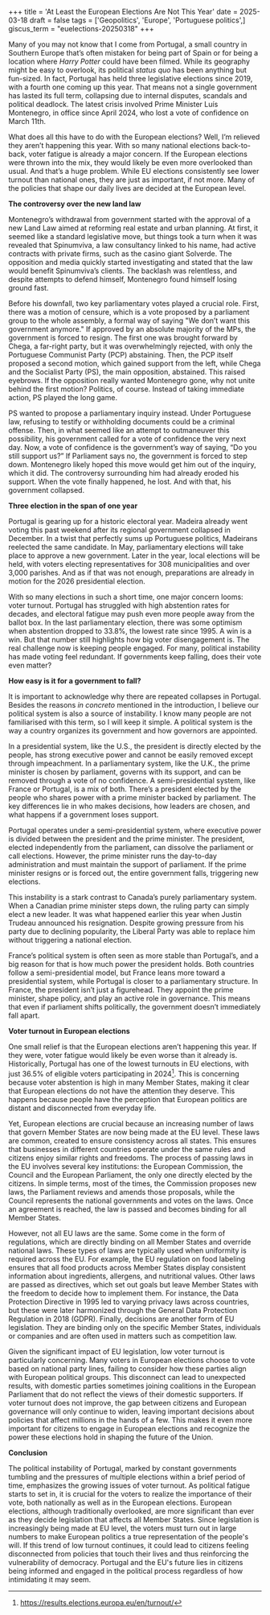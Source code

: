 +++
title = 'At Least the European Elections Are Not This Year'
date = 2025-03-18
draft = false
tags = ['Geopolitics', 'Europe', 'Portuguese politics',]
giscus_term = "euelections-20250318"
+++

Many of you may not know that I come from Portugal, a small country in Southern Europe that’s often mistaken for being part of Spain or for being a location where *Harry Potter* could have been filmed. While its geography might be easy to overlook, its political *status quo* has been anything but fun-sized. In fact, Portugal has held three legislative elections since 2019, with a fourth one coming up this year. That means not a single government has lasted its full term, collapsing due to internal disputes, scandals and political deadlock. The latest crisis involved Prime Minister Luís Montenegro, in office since April 2024, who lost  a vote of confidence on March 11th.

What does all this have to do with the European elections? Well, I’m relieved they aren’t happening this year. With so many national elections back-to-back, voter fatigue is already a major concern. If the European elections were thrown into the mix, they would likely be even more overlooked than usual. And that’s a huge problem. While EU elections consistently see lower turnout than national ones, they are just as important, if not more. Many of the policies that shape our daily lives are decided at the European level.

**The controversy over the new land law**

Montenegro’s withdrawal from government started with the approval of a new Land Law aimed at reforming real estate and urban planning. At first, it seemed like a standard legislative move, but things took a turn when it was revealed that Spinumviva, a law consultancy linked to his name, had active contracts with private firms, such as the casino giant Solverde. The opposition and media quickly started investigating and stated that the law would benefit Spinumviva’s clients. The backlash was relentless, and despite attempts to defend himself, Montenegro found himself losing ground fast.

Before his downfall, two key parliamentary votes played a crucial role. First, there was a motion of censure, which is a vote proposed by a parliament group to the whole assembly, a formal way of saying "We don’t want this government anymore." If approved by an absolute majority of the MPs, the government is forced to resign. The first one was brought forward by Chega, a far-right party, but it was overwhelmingly rejected, with only the Portuguese Communist Party (PCP) abstaining. Then, the PCP itself proposed a second motion, which gained support from the left, while Chega and the Socialist Party (PS), the main opposition, abstained. This raised eyebrows. If the opposition really wanted Montenegro gone, why not unite behind the first motion? Politics, of course. Instead of taking immediate action, PS played the long game. 

PS wanted to propose a parliamentary inquiry instead. Under Portuguese law, refusing to testify or withholding documents could be a criminal offense. Then, in what seemed like an attempt to outmaneuver this possibility, his government called for a vote of confidence the very next day. Now, a vote of confidence is the government’s way of saying, “Do you still support us?” If Parliament says no, the government is forced to step down. Montenegro likely hoped this move would get him out of the inquiry, which it did. The controversy surrounding him had already eroded his support. When the vote finally happened, he lost. And with that, his government collapsed.

**Three election in the span of one year**

Portugal is gearing up for a historic electoral year. Madeira already went voting this past weekend after its regional government collapsed in December. In a twist that perfectly sums up Portuguese politics, Madeirans reelected the same candidate. In May, parliamentary elections will take place to approve a new government. Later in the year, local elections will be held, with voters electing representatives for 308 municipalities and over 3,000 parishes. And as if that was not enough, preparations are already in motion for the 2026 presidential election.

With so many elections in such a short time, one major concern looms: voter turnout. Portugal has struggled with high abstention rates for decades, and electoral fatigue may push even more people away from the ballot box. In the last parliamentary election, there was some optimism when abstention dropped to 33.8%, the lowest rate since 1995\. A win is a win. But that number still highlights how big voter disengagement is. The real challenge now is keeping people engaged. For many, political instability has made voting feel redundant. If governments keep falling, does their vote even matter? 

**How easy is it for a government to fall?**

It is important to acknowledge why there are repeated collapses in Portugal. Besides the reasons *in concreto* mentioned in the introduction, I believe our political system is also a source of instability. I know many people are not familiarised with this term, so I will keep it simple. A political system is the way a country organizes its government and how governors are appointed. 

In a presidential system, like the U.S., the president is directly elected by the people, has strong executive power and cannot be easily removed except through impeachment. In a parliamentary system, like the U.K., the prime minister is chosen by parliament, governs with its support, and can be removed through a vote of no confidence. A semi-presidential system, like France or Portugal, is a mix of both. There’s a president elected by the people who shares power with a prime minister backed by parliament. The key differences lie in who makes decisions, how leaders are chosen, and what happens if a government loses support.

Portugal operates under a semi-presidential system, where executive power is divided between the president and the prime minister. The president, elected independently from the parliament, can dissolve the parliament or call elections. However, the prime minister runs the day-to-day administration and must maintain the support of parliament. If the prime minister resigns or is forced out, the entire government falls, triggering new elections.

This instability is a stark contrast to Canada’s purely parliamentary system. When a Canadian prime minister steps down, the ruling party can simply elect a new leader. It was what happened earlier this year when Justin Trudeau announced his resignation. Despite growing pressure from his party due to declining popularity, the Liberal Party was able to replace him without triggering a national election.

France’s political system is often seen as more stable than Portugal’s, and a big reason for that is how much power the president holds. Both countries follow a semi-presidential model, but France leans more toward a presidential system, while Portugal is closer to a parliamentary structure. In France, the president isn’t just a figurehead. They appoint the prime minister, shape policy, and play an active role in governance. This means that even if parliament shifts politically, the government doesn’t immediately fall apart.

**Voter turnout in European elections**

One small relief is that the European elections aren’t happening this year. If they were, voter fatigue would likely be even worse than it already is. Historically, Portugal has one of the lowest turnouts in EU elections, with just 36.5% of eligible voters participating in 2024[^1]. This is concerning because voter abstention is high in many Member States, making it clear that European elections do not have the attention they deserve. This happens because people have the perception that European politics are distant and disconnected from everyday life.

Yet, European elections are crucial because an increasing number of laws that govern Member States are now being made at the EU level. These laws are common, created to ensure consistency across all states. This ensures that businesses in different countries operate under the same rules and citizens enjoy similar rights and freedoms. The process of passing laws in the EU involves several key institutions: the European Commission, the Council and the European Parliament, the only one directly elected by the citizens. In simple terms, most of the times, the Commission proposes new laws, the Parliament reviews and amends those proposals, while the Council represents the national governments and votes on the laws. Once an agreement is reached, the law is passed and becomes binding for all Member States.

However, not all EU laws are the same. Some come in the form of regulations, which are directly binding on all Member States and override national laws. These types of laws are typically used when uniformity is required across the EU. For example, the EU regulation on food labeling ensures that all food products across Member States display consistent information about ingredients, allergens, and nutritional values. Other laws are passed as directives, which set out goals but leave Member States with the freedom to decide how to implement them. For instance, the Data Protection Directive in 1995 led to varying privacy laws across countries, but these were later harmonized through the General Data Protection Regulation in 2018 (GDPR). Finally, decisions are another form of EU legislation. They are binding only on the specific Member States, individuals or companies and are often used in matters such as competition law.

Given the significant impact of EU legislation, low voter turnout is particularly concerning. Many voters in European elections choose to vote based on national party lines, failing to consider how these parties align with European political groups. This disconnect can lead to unexpected results, with domestic parties sometimes joining coalitions in the European Parliament that do not reflect the views of their domestic supporters. If voter turnout does not improve, the gap between citizens and European governance will only continue to widen, leaving important decisions about policies that affect millions in the hands of a few. This makes it even more important for citizens to engage in European elections and recognize the power these elections hold in shaping the future of the Union.

**Conclusion**

The political instability of Portugal, marked by constant governments tumbling and the pressures of multiple elections within a brief period of time, emphasizes the growing issues of voter turnout. As political fatigue starts to set in, it is crucial for the voters to realize the importance of their vote, both nationally as well as in the European elections. European elections, although traditionally overlooked, are more significant than ever as they decide legislation that affects all Member States. Since legislation is increasingly being made at EU level, the voters must turn out in large numbers to make European politics a true representation of the people's will. If this trend of low turnout continues, it could lead to citizens feeling disconnected from policies that touch their lives and thus reinforcing the vulnerability of democracy. Portugal and the EU's future lies in citizens being informed and engaged in the political process regardless of how intimidating it may seem.

[^1]:  https://results.elections.europa.eu/en/turnout/ 
